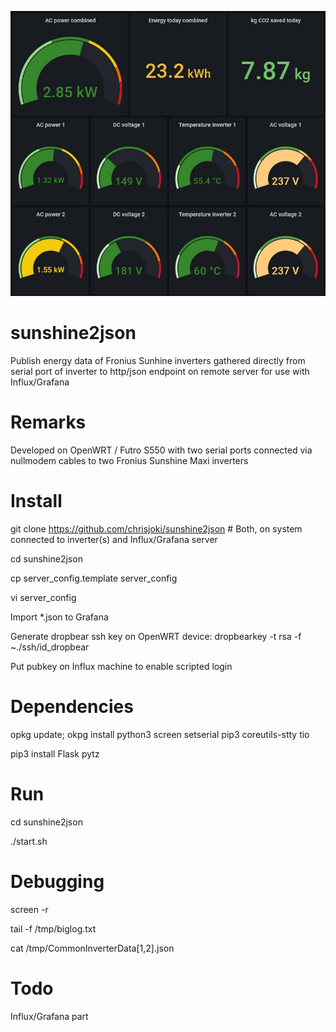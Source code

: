 ![Grafana screenshot](grafana.png)

# sunshine2json
Publish energy data of Fronius Sunhine inverters gathered directly from serial port of inverter to http/json endpoint on remote server for use with Influx/Grafana

# Remarks
Developed on OpenWRT / Futro S550 with two serial ports connected via nullmodem cables to two Fronius Sunshine Maxi inverters

# Install
git clone https://github.com/chrisjoki/sunshine2json # Both, on system connected to inverter(s) and Influx/Grafana server

cd sunshine2json

cp server_config.template server_config

vi server_config

Import *.json to Grafana

Generate dropbear ssh key on OpenWRT device: dropbearkey -t rsa -f ~./ssh/id_dropbear

Put pubkey on Influx machine to enable scripted login

# Dependencies
opkg update; okpg install python3 screen setserial pip3 coreutils-stty tio

pip3 install Flask pytz 

# Run
cd sunshine2json

./start.sh

# Debugging
screen -r

tail -f /tmp/biglog.txt

cat /tmp/CommonInverterData[1,2].json

# Todo
Influx/Grafana part
